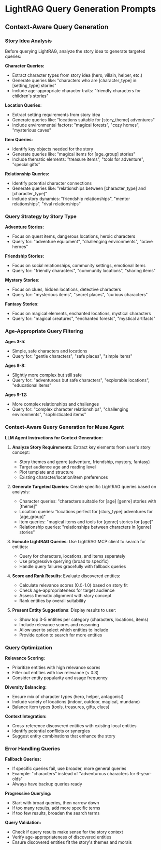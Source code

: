 # LightRAG Query Generation Prompts

## Context-Aware Query Generation

### Story Idea Analysis
Before querying LightRAG, analyze the story idea to generate targeted queries:

**Character Queries:**
- Extract character types from story idea (hero, villain, helper, etc.)
- Generate queries like: "characters who are [character_type] in [setting_type] stories"
- Include age-appropriate character traits: "friendly characters for children's stories"

**Location Queries:**
- Extract setting requirements from story idea
- Generate queries like: "locations suitable for [story_theme] adventures"
- Include environmental factors: "magical forests", "cozy homes", "mysterious caves"

**Item Queries:**
- Identify key objects needed for the story
- Generate queries like: "magical items for [age_group] stories"
- Include thematic elements: "treasure items", "tools for adventure", "special gifts"

**Relationship Queries:**
- Identify potential character connections
- Generate queries like: "relationships between [character_type] and [character_type]"
- Include story dynamics: "friendship relationships", "mentor relationships", "rival relationships"

### Query Strategy by Story Type

**Adventure Stories:**
- Focus on quest items, dangerous locations, heroic characters
- Query for: "adventure equipment", "challenging environments", "brave heroes"

**Friendship Stories:**
- Focus on social relationships, community settings, emotional items
- Query for: "friendly characters", "community locations", "sharing items"

**Mystery Stories:**
- Focus on clues, hidden locations, detective characters
- Query for: "mysterious items", "secret places", "curious characters"

**Fantasy Stories:**
- Focus on magical elements, enchanted locations, mystical characters
- Query for: "magical creatures", "enchanted forests", "mystical artifacts"

### Age-Appropriate Query Filtering

**Ages 3-5:**
- Simple, safe characters and locations
- Query for: "gentle characters", "safe places", "simple items"

**Ages 6-8:**
- Slightly more complex but still safe
- Query for: "adventurous but safe characters", "explorable locations", "educational items"

**Ages 9-12:**
- More complex relationships and challenges
- Query for: "complex character relationships", "challenging environments", "sophisticated items"

### Context-Aware Query Generation for Muse Agent

**LLM Agent Instructions for Context Generation:**
1. **Analyze Story Requirements**: Extract key elements from user's story concept:
   - Story themes and genre (adventure, friendship, mystery, fantasy)
   - Target audience age and reading level
   - Plot template and structure
   - Existing character/location/item preferences

2. **Generate Targeted Queries**: Create specific LightRAG queries based on analysis:
   - Character queries: "characters suitable for [age] [genre] stories with [theme]"
   - Location queries: "locations perfect for [story_type] adventures for [age_group]"
   - Item queries: "magical items and tools for [genre] stories for [age]"
   - Relationship queries: "relationships between characters in [genre] stories"

3. **Execute LightRAG Queries**: Use LightRAG MCP client to search for entities:
   - Query for characters, locations, and items separately
   - Use progressive querying (broad to specific)
   - Handle query failures gracefully with fallback queries

4. **Score and Rank Results**: Evaluate discovered entities:
   - Calculate relevance scores (0.0-1.0) based on story fit
   - Check age-appropriateness for target audience
   - Assess thematic alignment with story concept
   - Rank entities by overall suitability

5. **Present Entity Suggestions**: Display results to user:
   - Show top 3-5 entities per category (characters, locations, items)
   - Include relevance scores and reasoning
   - Allow user to select which entities to include
   - Provide option to search for more entities

### Query Optimization

**Relevance Scoring:**
- Prioritize entities with high relevance scores
- Filter out entities with low relevance (< 0.3)
- Consider entity popularity and usage frequency

**Diversity Balancing:**
- Ensure mix of character types (hero, helper, antagonist)
- Include variety of locations (indoor, outdoor, magical, mundane)
- Balance item types (tools, treasures, gifts, clues)

**Context Integration:**
- Cross-reference discovered entities with existing local entities
- Identify potential conflicts or synergies
- Suggest entity combinations that enhance the story

### Error Handling Queries

**Fallback Queries:**
- If specific queries fail, use broader, more general queries
- Example: "characters" instead of "adventurous characters for 6-year-olds"
- Always have backup queries ready

**Progressive Querying:**
- Start with broad queries, then narrow down
- If too many results, add more specific terms
- If too few results, broaden the search terms

**Query Validation:**
- Check if query results make sense for the story context
- Verify age-appropriateness of discovered entities
- Ensure discovered entities fit the story's themes and morals
